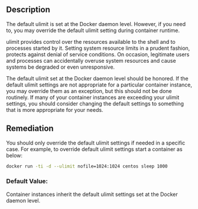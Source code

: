 ## Description

The default ulimit is set at the Docker daemon level. However, if you need to, you may override the default ulimit setting during container runtime.

ulimit provides control over the resources available to the shell and to processes started by it. Setting system resource limits in a prudent fashion, protects against denial of service conditions. On occasion, legitimate users and processes can accidentally overuse system resources and cause systems be degraded or even unresponsive.

The default ulimit set at the Docker daemon level should be honored. If the default ulimit settings are not appropriate for a particular container instance, you may override them as an exception, but this should not be done routinely. If many of your container instances are exceeding your ulimit settings, you should consider changing the default settings to something that is more appropriate for your needs.

## Remediation

You should only override the default ulimit settings if needed in a specific case. For example, to override default ulimit settings start a container as below:

```bash
docker run -ti -d --ulimit nofile=1024:1024 centos sleep 1000
```

### Default Value:

Container instances inherit the default ulimit settings set at the Docker daemon level.
